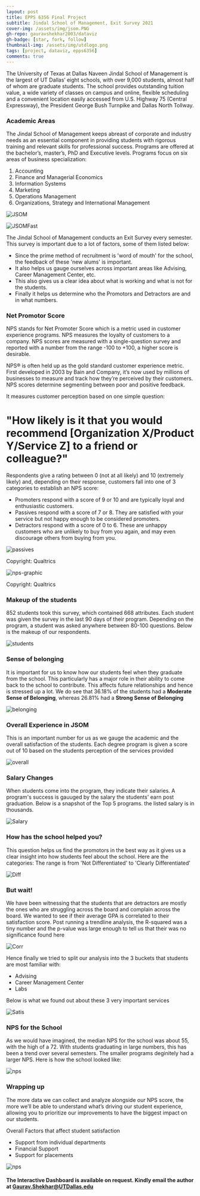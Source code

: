 ```yaml
---
layout: post
title: EPPS 6356 Final Project
subtitle: Jindal School of Management, Exit Survey 2021
cover-img: /assets/img/jsom.PNG
gh-repo: gauravshekhar2003/dataviz
gh-badge: [star, fork, follow]
thumbnail-img: /assets/img/utdlogo.png
tags: [project, dataviz, epps6356]
comments: true
---
```


The University of Texas at Dallas Naveen Jindal School of Management is the largest of UT Dallas’ eight schools, with over 9,000 students, almost half of whom are graduate students.
The school provides outstanding tuition value, a wide variety of classes on campus and online, flexible scheduling and a convenient location easily accessed from U.S. Highway 75 (Central Expressway), the President George Bush Turnpike and Dallas North Tollway.

### Academic Areas
The Jindal School of Management keeps abreast of corporate and industry needs as an essential component in providing students with rigorous training and relevant skills for professional success. Programs are offered at the bachelor’s, master’s, PhD and Executive levels. Programs focus on six areas of business specialization:

1. Accounting
2. Finance and Managerial Economics
3. Information Systems
4. Marketing
5. Operations Management
6. Organizations, Strategy and International Management

![JSOM](https://raw.githubusercontent.com/gauravshekhar2003/dataviz/master/assets/img/jsom-hallway.jpg)


![JSOMFast](https://github.com/gauravshekhar2003/dataviz/blob/master/assets/img/jsomfast.PNG?raw=true)

The Jindal School of Management conducts an Exit Survey every semester. This survey is important due to a lot of factors, some of them listed below:

- Since the prime method of recruitment is 'word of mouth' for the school, the feedback of these 'new alums' is important.
- It also helps us gauge ourselves across important areas like Advising, Career Management Center, etc.
- This also gives us a clear idea about what is working and what is not for the students.
- Finally it helps us determine who the Promotors and Detractors are and in what numbers.

### Net Promotor Score

NPS stands for Net Promoter Score which is a metric used in customer experience programs. NPS measures the loyalty of customers to a company. NPS scores are measured with a single-question survey and reported with a number from the range -100 to +100, a higher score is desirable.

NPS® is often held up as the gold standard customer experience metric. First developed in 2003 by Bain and Company, it’s now used by millions of businesses to measure and track how they’re perceived by their customers. NPS scores determine segmenting between poor and positive feedback.

It measures customer perception based on one simple question:

# "How likely is it that you would recommend [Organization X/Product Y/Service Z] to a friend or colleague?"

Respondents give a rating between 0 (not at all likely) and 10 (extremely likely) and, depending on their response, customers fall into one of 3 categories to establish an NPS score:

- Promoters respond with a score of 9 or 10 and are typically loyal and enthusiastic customers.
- Passives respond with a score of 7 or 8. They are satisfied with your service but not happy enough to be considered promoters.
- Detractors respond with a score of 0 to 6. These are unhappy customers who are unlikely to buy from you again, and may even discourage others from buying from you.

![passives](https://github.com/gauravshekhar2003/dataviz/blob/master/assets/img/passives.png?raw=true)

Copyright: Qualtrics

![nps-graphic](https://github.com/gauravshekhar2003/dataviz/blob/master/assets/img/nps-graphic.png?raw=true)

Copyright: Qualtrics

### Makeup of the students

852 students took this survey, which contained 668 attributes. Each student was given the survey in the last 90 days of their program. Depending on the program, a student was asked anywhere between 80-100 questions. Below is the makeup of our respondents.

![students](https://github.com/gauravshekhar2003/dataviz/blob/master/assets/img/makeupstudents.PNG?raw=true)

### Sense of belonging

It is important for us to know how our students feel when they graduate from the school. This particularly has a major role in their ability to come back to the school to contribute. This affects future relationships and hence is stressed up a lot. We do see that 36.18% of the students had a **Moderate Sense of Belonging**, whereas 26.81% had a **Strong Sense of Belonging**

![belonging](https://github.com/gauravshekhar2003/dataviz/blob/master/assets/img/belonging.PNG?raw=true) 

### Overall Experience in JSOM

This is an important number for us as we gauge the academic and the overall satisfaction of the students. Each degree program is given a score out of 10 based on the students perception of the services provided

![overall](https://github.com/gauravshekhar2003/dataviz/blob/master/assets/img/jsomexperience.PNG?raw=true)

### Salary Changes

When students come into the program, they indicate their salaries. A program's success is gauuged by the salary the students' earn post graduation. Below is a snapshot of the Top 5 programs. the listed salary is in thousands. 

![Salary](https://github.com/gauravshekhar2003/dataviz/blob/master/assets/img/salarydiff.PNG?raw=true)

### How has the school helped you?

This question helps us find the promotors in the best way as it gives us a clear insight into how students feel about the school. Here are the categories:
The range is from 'Not Differentiated' to 'Clearly Differentiated'

![Diff](https://github.com/gauravshekhar2003/dataviz/blob/master/assets/img/diff.PNG?raw=true)

### But wait!

We have been witnessing that the students that are detractors are mostly the ones who are struggling across the board and complain across the board. We wanted to see if their average GPA is correlated to their satisfaction score. Post running a trendline analysis, the R-squared was a tiny number and the p-value was large enough to tell us that their was no significance found here

![Corr](https://github.com/gauravshekhar2003/dataviz/blob/master/assets/img/corr.PNG?raw=true)

Hence finally we tried to split our analysis into the 3 buckets that students are most familiar with:

- Advising
- Career Management Center
- Labs

Below is what we found out about these 3 very important services

![Satis](https://github.com/gauravshekhar2003/dataviz/blob/master/assets/img/satis.PNG?raw=true)

### NPS for the School

As we would have imagined, the median NPS for the school was about 55, with the high of a 72. With students graduating in large numbers, this has been a trend over several semesters. The smaller programs deginitely had a larger NPS. Here is how the school looked like:

![nps](https://github.com/gauravshekhar2003/dataviz/blob/master/assets/img/npsjsom.PNG?raw=true)

### Wrapping up

The more data we can collect and analyze alongside our NPS score, the more we’ll be able to understand what’s driving our student experience, allowing you to prioritize our improvements to have the biggest impact on our students.

Overall Factors that affect student satisfaction

- Support from individual departments
- Financial Support
- Support for placements

![nps](https://github.com/gauravshekhar2003/dataviz/blob/master/assets/img/jsomfinal.PNG?raw=true)

#### The Interactive Dashboard is available on request. Kindly email the author at Gaurav.Shekhar@UTDallas.edu
